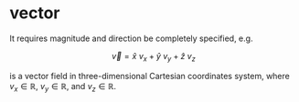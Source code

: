 # vector
It requires magnitude and direction be completely specified, e.g.

$$
\vec{v} = \hat{x} \ v_x + \hat{y} \ v_y + \hat{z} \ v_z
$$

is a vector field in three-dimensional Cartesian coordinates system, where $v_x \in \mathbb{R}$, $v_y \in \mathbb{R}$, and $v_z \in \mathbb{R}$.
